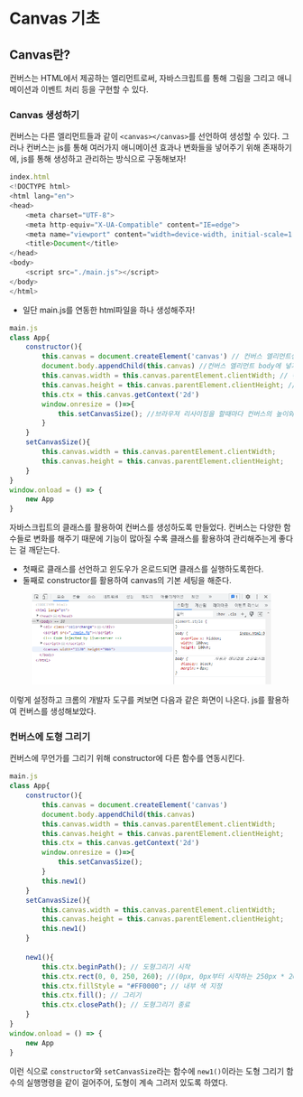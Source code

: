 # Canvas 기초

## Canvas란?

컨버스는 HTML에서 제공하는 엘리먼트로써, 자바스크립트를 통해 그림을 그리고 애니메이션과 이벤트 처리 등을 구현할 수 있다.



### Canvas 생성하기

컨버스는 다른 엘리먼트들과 같이 `<canvas></canvas>`를 선언하여 생성할 수 있다. 그러나 컨버스는 js를 통해 여러가지 애니메이션 효과나 변화들을 넣어주기 위해 존재하기에, js를 통해 생성하고 관리하는 방식으로 구동해보자!

```javascript
index.html
<!DOCTYPE html>
<html lang="en">
<head>
    <meta charset="UTF-8">
    <meta http-equiv="X-UA-Compatible" content="IE=edge">
    <meta name="viewport" content="width=device-width, initial-scale=1.0">
    <title>Document</title>
</head>
<body>
    <script src="./main.js"></script>
</body>
</html>
```

* 일단 main.js를 연동한 html파일을 하나 생성해주자!

```javascript
main.js
class App{
    constructor(){
        this.canvas = document.createElement('canvas') // 컨버스 엘리먼트생성
        document.body.appendChild(this.canvas) //컨버스 엘리먼트 body에 넣기
        this.canvas.width = this.canvas.parentElement.clientWidth; // 컨버스의 넓이는 부모의 넓이를 따라간다.
        this.canvas.height = this.canvas.parentElement.clientHeight; // 컨버스의 높이는 부모의 높이를 따라간다.
        this.ctx = this.canvas.getContext('2d')
        window.onresize = ()=>{
            this.setCanvasSize(); //브라우져 리사이징을 할때마다 컨버스의 높이와 크기를 변경하라.
        }
    }
    setCanvasSize(){
        this.canvas.width = this.canvas.parentElement.clientWidth;
        this.canvas.height = this.canvas.parentElement.clientHeight;
    }
}
window.onload = () => {
    new App
}
```

자바스크립트의 클래스를 활용하여 컨버스를 생성하도록 만들었다. 컨버스는 다양한 함수들로 변화를 해주기 때문에 기능이 많아질 수록 클래스를 활용하여 관리해주는게 좋다는 걸 깨닫는다.&#x20;

* 첫째로 클래스를 선언하고 윈도우가 온로드되면 클래스를 실행하도록한다.
* 둘째로 constructor를 활용하여 canvas의 기본 세팅을 해준다.

<figure><img src="../../.gitbook/assets/image (2) (1) (1) (1).png" alt=""><figcaption></figcaption></figure>

이렇게 설정하고 크롬의 개발자 도구를 켜보면 다음과 같은 화면이 나온다. js를 활용하여 컨버스를 생성해보았다.



### 컨버스에 도형 그리기

컨버스에 무언가를 그리기 위해 constructor에 다른 함수를 연동시킨다.



```javascript
main.js
class App{
    constructor(){
        this.canvas = document.createElement('canvas')
        document.body.appendChild(this.canvas)
        this.canvas.width = this.canvas.parentElement.clientWidth;
        this.canvas.height = this.canvas.parentElement.clientHeight;
        this.ctx = this.canvas.getContext('2d')
        window.onresize = ()=>{
            this.setCanvasSize();
        }
        this.new1()
    }
    setCanvasSize(){
        this.canvas.width = this.canvas.parentElement.clientWidth;
        this.canvas.height = this.canvas.parentElement.clientHeight;
        this.new1()
    }

    new1(){
        this.ctx.beginPath(); // 도형그리기 시작
        this.ctx.rect(0, 0, 250, 260); //(0px, 0px부터 시작하는 250px * 260px짜리 사각형 그리기)
        this.ctx.fillStyle = "#FF0000"; // 내부 색 지정
        this.ctx.fill(); // 그리기
        this.ctx.closePath(); // 도형그리기 종료
    }
}
window.onload = () => {
    new App
}
```

이런 식으로 `constructor`와 `setCanvasSize`라는 함수에 `new1()`이라는 도형 그리기 함수의 실행명령을 같이 걸어주어, 도형이 계속 그려저 있도록 하였다.

